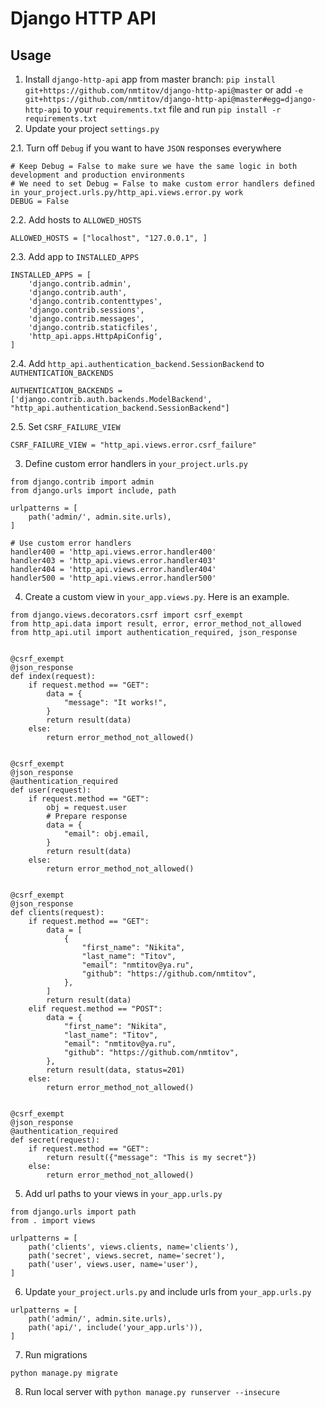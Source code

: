 Django HTTP API
===

Usage
---


1. Install `django-http-api` app from master branch: `pip install git+https://github.com/nmtitov/django-http-api@master` or add `-e git+https://github.com/nmtitov/django-http-api@master#egg=django-http-api` to your `requirements.txt` file and run `pip install -r requirements.txt`
2. Update your project `settings.py`

2.1. Turn off `Debug` if you want to have `JSON` responses everywhere

```
# Keep Debug = False to make sure we have the same logic in both development and production environments
# We need to set Debug = False to make custom error handlers defined in your_project.urls.py/http_api.views.error.py work
DEBUG = False
```

2.2. Add hosts to `ALLOWED_HOSTS`

```
ALLOWED_HOSTS = ["localhost", "127.0.0.1", ]
```

2.3. Add app to `INSTALLED_APPS`

```
INSTALLED_APPS = [
    'django.contrib.admin',
    'django.contrib.auth',
    'django.contrib.contenttypes',
    'django.contrib.sessions',
    'django.contrib.messages',
    'django.contrib.staticfiles',
    'http_api.apps.HttpApiConfig',
]
```

2.4. Add `http_api.authentication_backend.SessionBackend` to `AUTHENTICATION_BACKENDS`

```
AUTHENTICATION_BACKENDS = ['django.contrib.auth.backends.ModelBackend', "http_api.authentication_backend.SessionBackend"]
```

2.5. Set `CSRF_FAILURE_VIEW`

```
CSRF_FAILURE_VIEW = "http_api.views.error.csrf_failure"
```

3. Define custom error handlers in `your_project.urls.py`

```
from django.contrib import admin
from django.urls import include, path

urlpatterns = [
    path('admin/', admin.site.urls),
]

# Use custom error handlers
handler400 = 'http_api.views.error.handler400'
handler403 = 'http_api.views.error.handler403'
handler404 = 'http_api.views.error.handler404'
handler500 = 'http_api.views.error.handler500'
```

4. Create a custom view in `your_app.views.py`. Here is an example.

```
from django.views.decorators.csrf import csrf_exempt
from http_api.data import result, error, error_method_not_allowed
from http_api.util import authentication_required, json_response


@csrf_exempt
@json_response
def index(request):
    if request.method == "GET":
        data = {
            "message": "It works!",
        }
        return result(data)
    else:
        return error_method_not_allowed()


@csrf_exempt
@json_response
@authentication_required
def user(request):
    if request.method == "GET":
        obj = request.user
        # Prepare response
        data = {
            "email": obj.email,
        }
        return result(data)
    else:
        return error_method_not_allowed()


@csrf_exempt
@json_response
def clients(request):
    if request.method == "GET":
        data = [
            {
                "first_name": "Nikita",
                "last_name": "Titov",
                "email": "nmtitov@ya.ru",
                "github": "https://github.com/nmtitov",
            },
        ]
        return result(data)
    elif request.method == "POST":
        data = {
            "first_name": "Nikita",
            "last_name": "Titov",
            "email": "nmtitov@ya.ru",
            "github": "https://github.com/nmtitov",
        },
        return result(data, status=201)
    else:
        return error_method_not_allowed()


@csrf_exempt
@json_response
@authentication_required
def secret(request):
    if request.method == "GET":
        return result({"message": "This is my secret"})
    else:
        return error_method_not_allowed()
```

5. Add url paths to your views in `your_app.urls.py`

```
from django.urls import path
from . import views

urlpatterns = [
    path('clients', views.clients, name='clients'),
    path('secret', views.secret, name='secret'),
    path('user', views.user, name='user'),
]
```

6. Update `your_project.urls.py` and include urls from `your_app.urls.py`

```
urlpatterns = [
    path('admin/', admin.site.urls),
    path('api/', include('your_app.urls')),
]
```

7. Run migrations

`python manage.py migrate`

8. Run local server with `python manage.py runserver --insecure`
